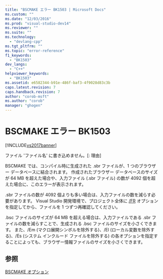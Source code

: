 ```yaml
---
title: "BSCMAKE エラー BK1503 | Microsoft Docs"
ms.custom: ""
ms.date: "12/03/2016"
ms.prod: "visual-studio-dev14"
ms.reviewer: ""
ms.suite: ""
ms.technology: 
  - "devlang-cpp"
ms.tgt_pltfrm: ""
ms.topic: "error-reference"
f1_keywords: 
  - "BK1503"
dev_langs: 
  - "C++"
helpviewer_keywords: 
  - "BK1503"
ms.assetid: e6582344-b91e-486f-baf3-4f9028d83c3b
caps.latest.revision: 7
caps.handback.revision: 7
author: "corob-msft"
ms.author: "corob"
manager: "ghogen"
---
```

# BSCMAKE エラー BK1503
[!INCLUDE[vs2017banner](../../assembler/inline/includes/vs2017banner.md)]

ファイル 'ファイル名' に書き込めません。\[: 理由\]  
  
 BSCMAKE では、コンパイル時に生成された .sbr ファイルが、1 つのブラウザー データベースに結合されます。  作成されたブラウザー データベースのサイズが 64 MB を超えた場合や、入力ファイル \(.sbr ファイル\) の数が 4092 個を超えた場合に、このエラーが表示されます。  
  
 .sbr ファイルの数が 4092 個よりも多い場合は、入力ファイルの数を減らす必要があります。  Visual Studio 開発環境で、プロジェクト全体に [\/FR](../../build/reference/fr-fr-create-dot-sbr-file.md) オプションを指定してから、ファイルを 1 つずつ再確認してください。  
  
 .bsc ファイルのサイズが 64 MB を超える場合は、入力ファイルである .sbr ファイルの数を減らすことで、生成される .bsc ファイルのサイズを小さくできます。  また、\/Em \(マクロ展開シンボルを除外する\)、\/El \(ローカル変数を除外する\)、\/Es \(システム インクルード ファイルを除外する\) の各オプションを指定することによっても、ブラウザー情報ファイルのサイズを小さくできます。  
  
## 参照  
 [BSCMAKE オプション](../Topic/BSCMAKE%20Options.md)